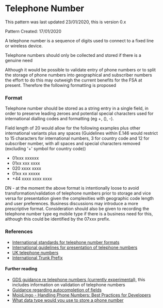 # Telephone Number

This pattern was last updated 23/01/2020, this is version 0.x

Pattern Created: 17/01/2020

A telephone number is a sequence of digits used to connect to a fixed line or wireless device.  

Telephone numbers should only be collected and stored if there is a genuine need

Although it would be possible to validate entry of phone numbers or to split the storage of phone numbers into geographical and subscriber numbers the effort to do this may outweigh the current benefits for the FSA at present.  Therefore the following formatting is proposed

### Format

Telephone number should be stored as a string entry in a single field, in order to preserve leading zeroes and potential special characters used for international dialling codes and formatting (eg +, (), -).

Field length of 20 would allow for the following examples plus other international variants plus any spaces (Guidelines within E.146 would restrict to 15 characters for international numbers, 3 for country code and 12 for subscriber number, with all spaces and special characters removed (excluding '+' symbol for country code))

-   01xxx xxxxxx
-   01xx xxx xxxx
-   020 xxxx xxxx
-   01xx xx xxxxx
-   +44 xxxx xxxx xxxx

DN - at the moment the above format is intentionally loose to avoid transformation/validation of telephone numbers prior to storage and vice versa for presentation given the complexities with geographic code length and user preferences.  Business discussions may introduce a more prescriptive format.  Consideration should also be given to recording the telephone number type eg mobile type if there is a business need for this, although this could be identified by the 07xxx prefix.

### References

-   [International standards for telephone number formats](https://en.wikipedia.org/wiki/E.164)
-   [International guidelines for presentation of telephone numbers](https://en.wikipedia.org/wiki/E.123)
-   [UK telephone numbers](https://en.wikipedia.org/wiki/Telephone_numbers_in_the_United_Kingdom)
-   [International Trunk Prefix](https://en.wikipedia.org/wiki/Trunk_prefix)

#### Further reading

-   [GDS guidance re telephone numbers (currently experimental)](https://design-system.service.gov.uk/patterns/telephone-numbers/), this includes information on validation of telephone numbers
-   [Guidance regarding autocompletion of fields](https://www.w3.org/WAI/WCAG21/Understanding/identify-input-purpose.html)
-   [MojoLingo - Handling Phone Numbers: Best Practices for Developers](https://mojolingo.com/blog/2015/best-practices-handling-phone-numbers/)
-   [What data type would you use to store a phone number](https://teamtreehouse.com/community/what-data-type-would-you-use-to-store-a-phone-number)
